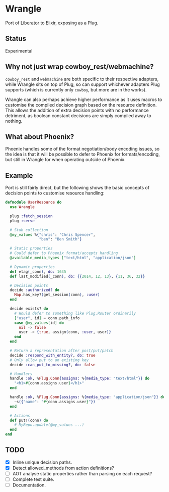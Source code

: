 # Wrangle

Port of [Liberator](http://clojure-liberator.github.io/liberator/) to Elixir, exposing as a Plug.

## Status

Experimental

## Why not just wrap cowboy_rest/webmachine?

`cowboy_rest` and `webmachine` are both specific to their respective adapters, while Wrangle sits on top of Plug, so can support whichever adapters Plug supports (which is currently only `cowboy`, but more are in the works).

Wrangle can also perhaps achieve higher performance as it uses macros to customise the compiled decision graph based on the resource definition. This allows the addition of extra decision points with no performance detriment, as boolean constant decisions are simply compiled away to nothing.

## What about Phoenix?

Phoenix handles some of the format negotiation/body encoding issues, so the idea is that it will be possible to defer to Phoenix for formats/encoding, but still in Wrangle for when operating outside of Phoenix.

## Example

Port is still fairly direct, but the following shows the basic concepts of decision points to customise resource handling:

```elixir
defmodule UserResource do
  use Wrangle

  plug :fetch_session
  plug :serve

  # Stub collection
  @my_values %{"chris": "Chris Spencer",
               "ben": "Ben Smith"}

  # Static properties
  # Could defer to Phoenix format/accepts handling
  @available_media_types ["text/html", "application/json"]

  # Dynamic properties
  def etag(_conn), do: 1635
  def last_modified(_conn), do: {{2014, 12, 13}, {11, 36, 32}}

  # Decision points
  decide :authorized? do
    Map.has_key?(get_session(conn), :user)
  end

  decide exists? do
    # Would defer to something like Plug.Router ordinarily
    ["user", id] = conn.path_info
    case @my_values[id] do
      nil -> false
      user -> {true, assign(conn, :user, user)}
    end
  end

  # Return a representation after post/put/patch
  decide :respond_with_entity?, do: true
  # Only allow put to an existing key
  decide :can_put_to_missing?, do: false

  # Handlers
  handle :ok, %Plug.Conn{assigns: %{media_type: "text/html"}} do
    "<h1>#{conn.assigns.user}</h1>"
  end

  handle :ok, %Plug.Conn{assigns: %{media_type: "application/json"}} do
    ~s({"name": "#{conn.assigns.user}"})
  end

  # Actions
  def put!(conn) do
    # MyRepo.update(@my_values ...)
  end
end
```

## TODO

- [x] Inline unique decision paths.
- [x] Detect allowed_methods from action definitions?
- [ ] AOT analyse static properties rather than parsing on each request?
- [ ] Complete test suite.
- [ ] Documentation.
